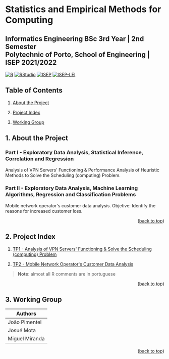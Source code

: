 <a name="readme-top"></a>

# Statistics and Empirical Methods for Computing

## **Informatics Engineering BSc 3rd Year | 2nd Semester**</br>**Polytechnic of Porto, School of Engineering | ISEP 2021/2022**

[![R][R-badge]][R-url]
[![RStudio][RStudio-badge]][RStudio-url]
[![ISEP][ISEP-badge]][ISEP-url]
[![ISEP-LEI][ISEP-LEI-badge]][ISEP-LEI-url]

## Table of Contents

1. [About the Project](#1-about-the-project)

2. [Project Index](#2-project-index)

3. [Working Group](#3-working-group)

## 1. About the Project

### Part I - Exploratory Data Analysis, Statistical Inference, Correlation and Regression
Analysis of VPN Servers' Functioning & Performance Analysis of Heuristic Methods to Solve the Scheduling (computing) Problem.

### Part II - Exploratory Data Analysis, Machine Learning Algorithms, Regression and Classification Problems
Mobile network operator's customer data analysis. Objetive: Identify the reasons for increased customer loss.

<p align="right">(<a href="#readme-top">back to top</a>)</p>

## 2. Project Index

1. [TP1 - Analysis of VPN Servers' Functioning & Solve the Scheduling (computing) Problem](./TP1//)

2. [TP2 - Mobile Network Operator's Customer Data Analysis](./TP2//)

> **Note**: almost all R comments are in portuguese

<p align="right">(<a href="#readme-top">back to top</a>)</p>

## 3. Working Group
| Authors           |
|-------------------|
| João Pimentel     |
| Josué Mota        |
| Miguel Miranda    |

<p align="right">(<a href="#readme-top">back to top</a>)</p>

<!-- MARKDOWN LINKS & IMAGES -->
<!-- https://www.markdownguide.org/basic-syntax/#reference-style-links -->
[R-badge]: https://img.shields.io/badge/R-276DC3.svg?style=for-the-badge&logo=R&logoColor=white
[R-url]: https://www.r-project.org/
[RStudio-badge]: https://img.shields.io/badge/RStudio-75AADB.svg?style=for-the-badge&logo=RStudio&logoColor=white
[RStudio-url]: https://www.rstudio.com/
[ISEP-badge]: https://img.shields.io/badge/ISEP-orange.svg?style=for-the-badge&logo=Leanpub&logoColor=white
[ISEP-url]: https://www.isep.ipp.pt/
[ISEP-LEI-badge]: https://img.shields.io/badge/LEI_BSc-gray.svg?style=for-the-badge&logo=HTMLAcademy&logoColor=white
[ISEP-LEI-url]: https://www.isep.ipp.pt/Course/Course/26